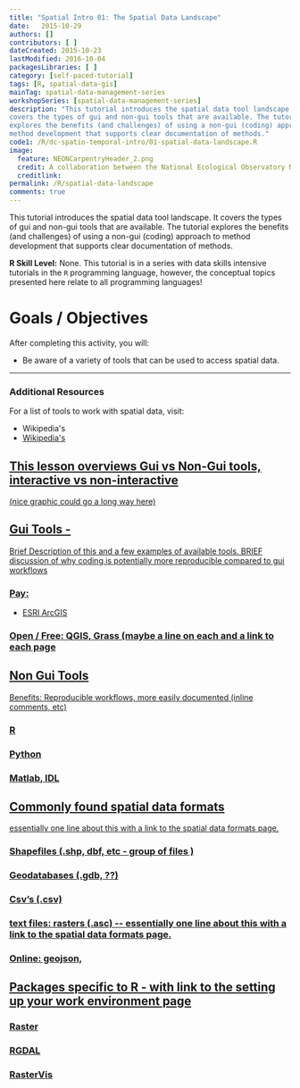 ```yaml
---
title: "Spatial Intro 01: The Spatial Data Landscape"
date:   2015-10-29
authors: []
contributors: [ ]
dateCreated: 2015-10-23
lastModified: 2016-10-04
packagesLibraries: [ ]
category: [self-paced-tutorial]
tags: [R, spatial-data-gis]
mainTag: spatial-data-management-series
workshopSeries: [spatial-data-management-series]
description: "This tutorial introduces the spatial data tool landscape. It
covers the types of gui and non-gui tools that are available. The tutorial
explores the benefits (and challenges) of using a non-gui (coding) approach to
method development that supports clear documentation of methods."
code1: /R/dc-spatio-temporal-intro/01-spatial-data-landscape.R
image:
  feature: NEONCarpentryHeader_2.png
  credit: A collaboration between the National Ecological Observatory Network (NEON) and Data Carpentry
  creditlink:
permalink: /R/spatial-data-landscape
comments: true
---
```



This tutorial introduces the spatial data tool landscape. It
covers the types of gui and non-gui tools that are available. The tutorial
explores the benefits (and challenges) of using a non-gui (coding) approach to
method development that supports clear documentation of methods.

**R Skill Level:** None. This tutorial is in a series with data skills
intensive tutorials in the `R` programming language, however, the conceptual
topics presented here relate to all programming languages!

<div id="objectives" markdown="1">

# Goals / Objectives

After completing this activity, you will:

* Be aware of a variety of tools that can be used to access spatial data.

****

### Additional Resources
For a list of tools to work with spatial data, visit:
* Wikipedia's <a href="http://en.wikipedia.org/wiki/List_of_geographic_information_systems_software" target="_blank" GIS software page. >
* Wikipedia's <a href="http://en.wikipedia.org/wiki/List_of_spatial_analysis_software" target="_blank" spatial analysis software page. >

</div>


## This lesson overviews Gui vs Non-Gui tools, interactive vs non-interactive
(nice graphic could go a long way here)

## Gui Tools -
Brief Description of this and a few examples of available tools. BRIEF discussion of why coding is potentially more reproducible compared to gui workflows

### Pay:

* ESRI ArcGIS

### Open / Free: QGIS, Grass (maybe a line on each and a link to each page

## Non Gui Tools
  Benefits: Reproducible workflows, more easily documented (inline comments, etc)

### R

### Python

### Matlab, IDL

## Commonly found spatial data formats
essentially one line about this with a link to the spatial data formats page.

### Shapefiles (.shp, dbf, etc - group of files )

### Geodatabases (.gdb, ??)

### Csv’s (.csv)

### text files: rasters (.asc) -- essentially one line about this with a link to the spatial data formats page.

### Online: geojson,

## Packages specific to R - with link to the setting up your work environment page

### Raster

### RGDAL

### RasterVis
